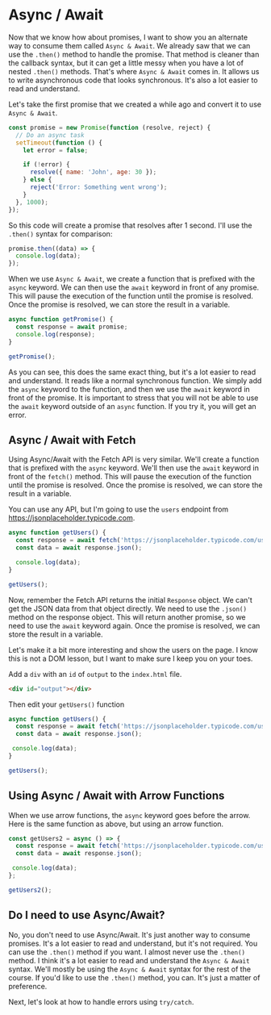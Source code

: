 # Async / Await

Now that we know how about promises, I want to show you an alternate way to consume them called `Async & Await`. We already saw that we can use the `.then()` method to handle the promise. That method is cleaner than the callback syntax, but it can get a little messy when you have a lot of nested `.then()` methods. That's where `Async & Await` comes in. It allows us to write asynchronous code that looks synchronous. It's also a lot easier to read and understand.

Let's take the first promise that we created a while ago and convert it to use `Async & Await`.

```js
const promise = new Promise(function (resolve, reject) {
  // Do an async task
  setTimeout(function () {
    let error = false;

    if (!error) {
      resolve({ name: 'John', age: 30 });
    } else {
      reject('Error: Something went wrong');
    }
  }, 1000);
});
```

So this code will create a promise that resolves after 1 second. I'll use the `.then()` syntax for comparison:

```js
promise.then((data) => {
  console.log(data);
});
```

When we use `Async & Await`, we create a function that is prefixed with the `async` keyword. We can then use the `await` keyword in front of any promise. This will pause the execution of the function until the promise is resolved. Once the promise is resolved, we can store the result in a variable.

```js
async function getPromise() {
  const response = await promise;
  console.log(response);
}

getPromise();
```

As you can see, this does the same exact thing, but it's a lot easier to read and understand. It reads like a normal synchronous function. We simply add the `async` keyword to the function, and then we use the `await` keyword in front of the promise. It is important to stress that you will not be able to use the `await` keyword outside of an `async` function. If you try it, you will get an error.

## Async / Await with Fetch

Using Async/Await with the Fetch API is very similar. We'll create a function that is prefixed with the `async` keyword. We'll then use the `await` keyword in front of the `fetch()` method. This will pause the execution of the function until the promise is resolved. Once the promise is resolved, we can store the result in a variable.

You can use any API, but I'm going to use the `users` endpoint from https://jsonplaceholder.typicode.com.

```js
async function getUsers() {
  const response = await fetch('https://jsonplaceholder.typicode.com/users');
  const data = await response.json();

  console.log(data);
}

getUsers();
```

Now, remember the Fetch API returns the initial `Response` object. We can't get the JSON data from that object directly. We need to use the `.json()` method on the response object. This will return another promise, so we need to use the `await` keyword again. Once the promise is resolved, we can store the result in a variable.

Let's make it a bit more interesting and show the users on the page. I know this is not a DOM lesson, but I want to make sure I keep you on your toes.

Add a `div` with an `id` of `output` to the `index.html` file.

```html
<div id="output"></div>
```

Then edit your `getUsers()` function

```js
async function getUsers() {
  const response = await fetch('https://jsonplaceholder.typicode.com/users');
  const data = await response.json();

 console.log(data);
}

getUsers();
```

## Using Async / Await with Arrow Functions

When we use arrow functions, the `async` keyword goes before the arrow. Here is the same function as above, but using an arrow function.

```js
const getUsers2 = async () => {
  const response = await fetch('https://jsonplaceholder.typicode.com/users');
  const data = await response.json();

 console.log(data);
};

getUsers2();
```

## Do I need to use Async/Await?

No, you don't need to use Async/Await. It's just another way to consume promises. It's a lot easier to read and understand, but it's not required. You can use the `.then()` method if you want. I almost never use the `.then()` method. I think it's a lot easier to read and understand the `Async & Await` syntax. We'll mostly be using the `Async & Await` syntax for the rest of the course. If you'd like to use the `.then()` method, you can. It's just a matter of preference.

Next, let's look at how to handle errors using `try/catch`.
